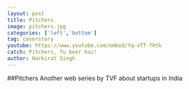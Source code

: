 ```yaml
---
layout: post
title: Pitchers
image: pitchers.jpg
categories: ['left','bottom']
tag: coverstory
youtube: https://www.youtube.com/embed/Yq-vTT-fHtk
catch: Pitchers, Tu beer hai!
author: Harkirat Singh
---
```

##Pitchers
Another web series by TVF about startups in India